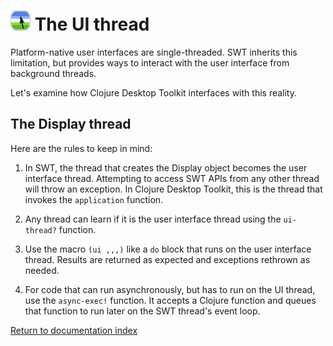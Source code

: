 # ![Logo](images/icon32x32.png) The UI thread

Platform-native user interfaces are single-threaded.  SWT inherits this limitation, but provides ways to interact with the user interface from background threads.

Let's examine how Clojure Desktop Toolkit interfaces with this reality.

## The Display thread

Here are the rules to keep in mind:

1. In SWT, the thread that creates the Display object becomes the user interface thread.  Attempting to access SWT APIs from any other thread will throw an exception.  In Clojure Desktop Toolkit, this is the thread that invokes the `application` function.

2. Any thread can learn if it is the user interface thread using the `ui-thread?` function.

3. Use the macro `(ui ,,,)` like a `do` block that runs on the user interface thread.  Results are returned as expected and exceptions rethrown as needed.

4. For code that can run asynchronously, but has to run on the UI thread, use the `async-exec!` function.  It accepts a Clojure function and queues that function to run later on the SWT thread's event loop.


[Return to documentation index](000-index.md)
